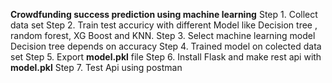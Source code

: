 **Crowdfunding success prediction using machine learning**
Step 1. Collect data set
Step 2. Train test accuricy with different Model like Decision tree , random forest, XG Boost and KNN. 
Step 3. Select machine learning model Decision tree depends on accuracy
Step 4. Trained model on colected data set
Step 5. Export **model.pkl** file 
Step 6. Install Flask and make rest api with **model.pkl**
Step 7. Test Api using postman
